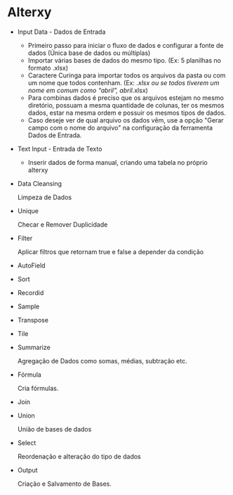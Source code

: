 # Alterxy

- Input Data - Dados de Entrada
    - Primeiro passo para iniciar o fluxo de dados e configurar a fonte de dados (Única base de dados ou múltiplas)
    - Importar várias bases de dados do mesmo tipo. (Ex: 5 planilhas no formato .xlsx)
    - Caractere Curinga para importar todos os arquivos da pasta ou com um nome que todos contenham. (Ex: *.xlsx ou se todos tiverem um nome em comum como “abril”, abril*.xlsx)
    - Para combinas dados é preciso que os arquivos estejam no mesmo diretório, possuam a mesma quantidade de colunas, ter os mesmos dados, estar na mesma ordem e possuir os mesmos tipos de dados.
    - Caso deseje ver de qual arquivo os dados vêm, use a opção "Gerar campo com o nome do arquivo" na configuração da ferramenta Dados de Entrada.
    
- Text Input - Entrada de Texto
    - Inserir dados de forma manual, criando  uma tabela no próprio alterxy
- Data Cleansing
    
    Limpeza de Dados
    
- Unique
    
    Checar e Remover Duplicidade
    
- Filter
    
    Aplicar filtros que retornam true e false a depender da condição
    
- AutoField
- Sort
- Recordid
- Sample
- Transpose
- Tile
- Summarize
    
    Agregação de Dados como somas, médias, subtração etc.
    
- Fórmula
    
    Cria fórmulas.
    
- Join
- Union
    
    União de bases de dados
    
- Select
    
    Reordenação e alteração do tipo de dados
    
- Output
    
    Criação e Salvamento de Bases.